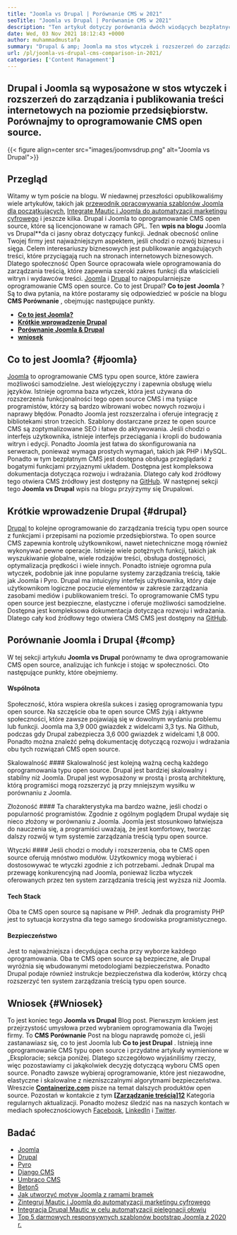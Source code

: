 ```yaml
---
title: "Joomla vs Drupal | Porównanie CMS w 2021" 
seoTitle: "Joomla vs Drupal | Porównanie CMS w 2021" 
description: "Ten artykuł dotyczy porównania dwóch wiodących bezpłatnych oprogramowania CMS Joomla vs Drupal. Oba oprogramowanie są samodzielne i są wyposażone w szeroką gamę wtyczek." 
date: Wed, 03 Nov 2021 18:12:43 +0000
author: muhammadmustafa
summary: "Drupal & amp; Joomla ma stos wtyczek i rozszerzeń do zarządzania i publikowania treści internetowych na poziomie przedsiębiorstw. Porównajmy to oprogramowanie CMS open source." 
url: /pl/joomla-vs-drupal-cms-comparison-in-2021/
categories: ['Content Management']
---
```


## Drupal i Joomla są wyposażone w stos wtyczek i rozszerzeń do zarządzania i publikowania treści internetowych na poziomie przedsiębiorstw. Porównajmy to oprogramowanie CMS open source.

{{< figure align=center src="images/joomvsdrup.png" alt="Joomla vs Drupal">}}


##  **Przegląd**  
Witamy w tym poście na blogu. W niedawnej przeszłości opublikowaliśmy wiele artykułów, takich jak [przewodnik opracowywania szablonów Joomla dla początkujących][1], [Integrate Mautic i Joomla do automatyzacji marketingu cyfrowego][2] i jeszcze kilka. Drupal i Joomla to oprogramowanie CMS open source, które są licencjonowane w ramach GPL. Ten  **wpis na blogu**  Joomla vs Drupal**da ci jasny obraz dotyczący funkcji. Jednak obecność online Twojej firmy jest najważniejszym aspektem, jeśli chodzi o rozwój biznesu i sięga. Celem interesariuszy biznesowych jest publikowanie angażujących treści, które przyciągają ruch na stronach internetowych biznesowych.
Dlatego społeczność Open Source opracowała wiele oprogramowania do zarządzania treścią, które zapewnia szeroki zakres funkcji dla właścicieli witryn i wydawców treści. [Joomla][3] i [Drupal][4] to najpopularniejsze oprogramowanie CMS open source. Co to jest Drupal?  **Co to jest Joomla** ? Są to dwa pytania, na które postaramy się odpowiedzieć w poście na blogu **CMS Porównanie**  , obejmując następujące punkty.
*  **[Co to jest Joomla?][5]**  
*  **[Krótkie wprowadzenie Drupal][6]**  
*  **[Porównanie Joomla & Drupal][7]**  
*  **[wniosek][8]**  

## Co to jest Joomla? {#joomla}

[Joomla][3] to oprogramowanie CMS typu open source, które zawiera możliwości samodzielne. Jest wielojęzyczny i zapewnia obsługę wielu języków. Istnieje ogromna baza wtyczek, która jest używana do rozszerzenia funkcjonalności tego open source CMS i ma tysiące programistów, którzy są bardzo wibrowani wobec nowych rozwoju i naprawy błędów. Ponadto Joomla jest rozszerzalna i oferuje integrację z bibliotekami stron trzecich. Szablony dostarczane przez te open source CMS są zoptymalizowane SEO i łatwe do aktywowania. Jeśli chodzi o interfejs użytkownika, istnieje interfejs przeciągania i kropli do budowania witryn i edycji.
Ponadto Joomla jest łatwa do skonfigurowania na serwerach, ponieważ wymaga prostych wymagań, takich jak PHP i MySQL. Ponadto w tym bezpłatnym CMS jest dostępna obsługa przeglądarki z bogatymi funkcjami przyjaznymi układem. Dostępna jest kompleksowa dokumentacja dotycząca rozwoju i wdrażania. Dlatego cały kod źródłowy tego otwiera CMS źródłowy jest dostępny na [GitHub][9]. W następnej sekcji tego  **Joomla vs Drupal**  wpis na blogu przyjrzymy się Drupalowi.

## Krótkie wprowadzenie Drupal {#drupal}

[Drupal][4] to kolejne oprogramowanie do zarządzania treścią typu open source z funkcjami i przepisami na poziomie przedsiębiorstwa. To open source CMS zapewnia kontrolę użytkownikowi, nawet nietechniczne mogą również wykonywać pewne operacje. Istnieje wiele potężnych funkcji, takich jak wyszukiwanie globalne, wiele rodzajów treści, obsługa dostępności, optymalizacja prędkości i wiele innych. Ponadto istnieje ogromna pula wtyczek, podobnie jak inne popularne systemy zarządzania treścią, takie jak Joomla i Pyro. Drupal ma intuicyjny interfejs użytkownika, który daje użytkownikom logiczne poczucie elementów w zakresie zarządzania zasobami mediów i publikowaniem treści.
To oprogramowanie CMS typu open source jest bezpieczne, elastyczne i oferuje możliwości samodzielne. Dostępna jest kompleksowa dokumentacja dotycząca rozwoju i wdrażania. Dlatego cały kod źródłowy tego otwiera CMS CMS jest dostępny na [GitHub][10].

## Porównanie Joomla i Drupal {#comp}

W tej sekcji artykułu  **Joomla vs Drupal**  porównamy te dwa oprogramowanie CMS open source, analizując ich funkcje i stojąc w społeczności. Oto następujące punkty, które obejmiemy.

#### Wspólnota
Społeczność, która wspiera określa sukces i zasięg oprogramowania typu open source. Na szczęście oba te open source CMS żyją i aktywne społeczności, które zawsze pojawiają się w dowolnym wydaniu problemu lub funkcji. Joomla ma 3,9 000 gwiazdek z widelcami 3,3 tys. Na Github, podczas gdy Drupal zabezpiecza 3,6 000 gwiazdek z widelcami 1,8 000. Ponadto można znaleźć pełną dokumentację dotyczącą rozwoju i wdrażania obu tych rozwiązań CMS open source.

Skalowalność ####
Skalowalność jest kolejną ważną cechą każdego oprogramowania typu open source. Drupal jest bardziej skalowalny i stabilny niż Joomla. Drupal jest wyposażony w prostą i prostą architekturę, którą programiści mogą rozszerzyć ją przy mniejszym wysiłku w porównaniu z Joomla.

Złożoność ####
Ta charakterystyka ma bardzo ważne, jeśli chodzi o popularność programistów. Zgodnie z ogólnym poglądem Drupal wydaje się nieco złożony w porównaniu z Joomla. Joomla jest stosunkowo łatwiejsza do nauczenia się, a programiści uważają, że jest komfortowy, tworząc dalszy rozwój w tym systemie zarządzania treścią typu open source.

Wtyczki ####
Jeśli chodzi o moduły i rozszerzenia, oba te CMS open source oferują mnóstwo modułów. Użytkownicy mogą wybierać i dostosowywać te wtyczki zgodnie z ich potrzebami. Jednak Drupal ma przewagę konkurencyjną nad Joomla, ponieważ liczba wtyczek oferowanych przez ten system zarządzania treścią jest wyższa niż Joomla.

#### Tech Stack
Oba te CMS open source są napisane w PHP. Jednak dla programisty PHP jest to sytuacja korzystna dla tego samego środowiska programistycznego.

#### Bezpieczeństwo
Jest to najważniejsza i decydująca cecha przy wyborze każdego oprogramowania. Oba te CMS open source są bezpieczne, ale Drupal wyróżnia się wbudowanymi metodologiami bezpieczeństwa. Ponadto Drupal podaje również instrukcje bezpieczeństwa dla koderów, którzy chcą rozszerzyć ten system zarządzania treścią typu open source.

## Wniosek {#Wniosek}

To jest koniec tego  **Joomla vs Drupal** Blog post. Pierwszym krokiem jest przejrzystość umysłowa przed wybraniem oprogramowania dla Twojej firmy. To  **CMS Porównanie**  Post na blogu naprawdę pomoże ci, jeśli zastanawiasz się, co to jest Joomla lub **Co to jest Drupal**  . Istnieją inne oprogramowanie CMS typu open source i przydatne artykuły wymienione w „Eksploracie; sekcja poniżej. Dlatego szczegółowo wyjaśniliśmy rzeczy, więc pozostawiamy ci jakąkolwiek decyzję dotyczącą wyboru CMS open source. Ponadto zawsze wybieraj oprogramowanie, które jest niezawodne, elastyczne i skalowalne z niezniszczalnymi algorytmami bezpieczeństwa.
Wreszcie  **[Containerize.com][11]** pisze na temat dalszych produktów open source. Pozostań w kontakcie z tym **[[Zarządzanie treścią][12]][12]**  Kategoria regularnych aktualizacji. Ponadto możesz śledzić nas na naszych kontach w mediach społecznościowych [Facebook][13], [LinkedIn][14] i [Twitter][15].

## Badać
  * [Joomla][3]
  * [Drupal][4]
  * [Pyro][16]
  * [Django CMS][17]
  * [Umbraco CMS][18]
  * [Beton5][19]
  * [Jak utworzyć motyw Joomla z ramami bramek][20]
  * [Zintegruj Mautic i Joomla do automatyzacji marketingu cyfrowego][2]
  * [Integracja Drupal Mautic w celu automatyzacji pielęgnacji ołowiu][21]
  * [Top 5 darmowych responsywnych szablonów bootstrap Joomla z 2020 r.][22]



[1]: https://blog.containerize.com/content-management/responsive-joomla-templates-tutorial/
[2]: https://blog.containerize.com/content-management/integrate-mautic-with-joomla-for-marketing-automation/
[3]: https://products.containerize.com/content-management/joomla
[4]: https://products.containerize.com/content-management/drupal
[5]: #joomla
[6]: #drupal
[7]: #comp
[8]: #Conclusion
[9]: https://github.com/joomla/joomla-cms
[10]: https://github.com/drupal/drupal
[11]: https://www.containerize.com/
[12]: https://products.containerize.com/content-management/
[13]: https://web.facebook.com/containerize
[14]: https://www.linkedin.com/company/containerize/
[15]: https://twitter.com/containerize_co
[16]: https://products.containerize.com/content-management/pyro
[17]: https://products.containerize.com/content-management/django
[18]: https://products.containerize.com/content-management/umbraco
[19]: https://products.containerize.com/content-management/concrete5
[20]: https://blog.containerize.com/content-management/how-to-create-joomla-theme-joomla-gantry-framework/
[21]: https://blog.containerize.com/content-management/drupal-tutorial-automate-lead-growth-with-drupal-mautic/
[22]: https://blog.containerize.com/content-management/top-5-best-free-responsive-joomla-templates-of-2020/
